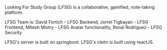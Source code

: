 Looking For Study Group (LFSG) is a collaborative, gamified, note-taking platform.

LFSG Team is:
David Fortich - LFSG Backend,
Jorrel Tigbayan - LFSG Frontend,
Mitesh Mistry - LFSG Avatar functionality,
Ronal Rodriguez - LFSG Security

LFSG's server is built on springboot.
LFSG's cleitn is built using reactJS.

